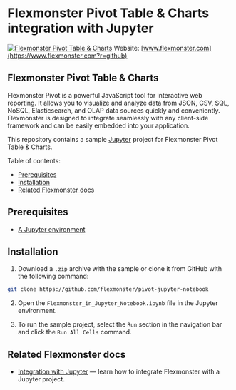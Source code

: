 # Flexmonster Pivot Table &amp; Charts integration with Jupyter
[![Flexmonster Pivot Table & Charts](https://cdn.flexmonster.com/landing.png)](https://www.flexmonster.com?r=github)
Website: [www.flexmonster.com](https://www.flexmonster.com?r=github)

## Flexmonster Pivot Table & Charts
Flexmonster Pivot is a powerful JavaScript tool for interactive web reporting. It allows you to visualize and analyze data from JSON, CSV, SQL, NoSQL, Elasticsearch, and OLAP data sources quickly and conveniently. Flexmonster is designed to integrate seamlessly with any client-side framework and can be easily embedded into your application.

This repository contains a sample [Jupyter](https://jupyter.org/) project for Flexmonster Pivot Table & Charts.

Table of contents:

* [Prerequisites](#prerequisites)
* [Installation](#installation)
* [Related Flexmonster docs](#related-flexmonster-docs)

## <a href="prerequisites"></a>Prerequisites

- [A Jupyter environment](https://docs.jupyter.org/en/latest/install.html#install)

## <a href="installation"></a>Installation
1. Download a `.zip` archive with the sample or clone it from GitHub with the following command:

```bash
git clone https://github.com/flexmonster/pivot-jupyter-notebook
```

2. Open the `Flexmonster_in_Jupyter_Notebook.ipynb` file in the Jupyter environment.

3. To run the sample project, select the `Run` section in the navigation bar and click the `Run All Cells` command.

## <a href="related-flexmonster-docs"></a>Related Flexmonster docs

- [Integration with Jupyter](https://www.flexmonster.com/doc/integration-with-jupyter-notebook?r=github) — learn how to integrate Flexmonster with a Jupyter project.
